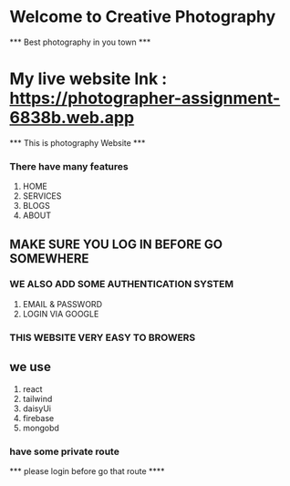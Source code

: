 # Welcome to Creative Photography

*** Best photography in you town ***
 
 # My live website lnk  :   https://photographer-assignment-6838b.web.app                     


 *** This is photography Website ***

 ### There have many features 
 

1. HOME
2. SERVICES
3. BLOGS
4. ABOUT

##  MAKE SURE YOU LOG IN BEFORE GO SOMEWHERE

### WE ALSO ADD SOME AUTHENTICATION SYSTEM 

1. EMAIL & PASSWORD
2. LOGIN VIA GOOGLE

### THIS WEBSITE VERY EASY TO BROWERS

## we use 

  1. react
  2. tailwind 
  3. daisyUi
  4. firebase 
  5. mongobd 

  ### have some private route 

***  please login  before go that route  **** 

 